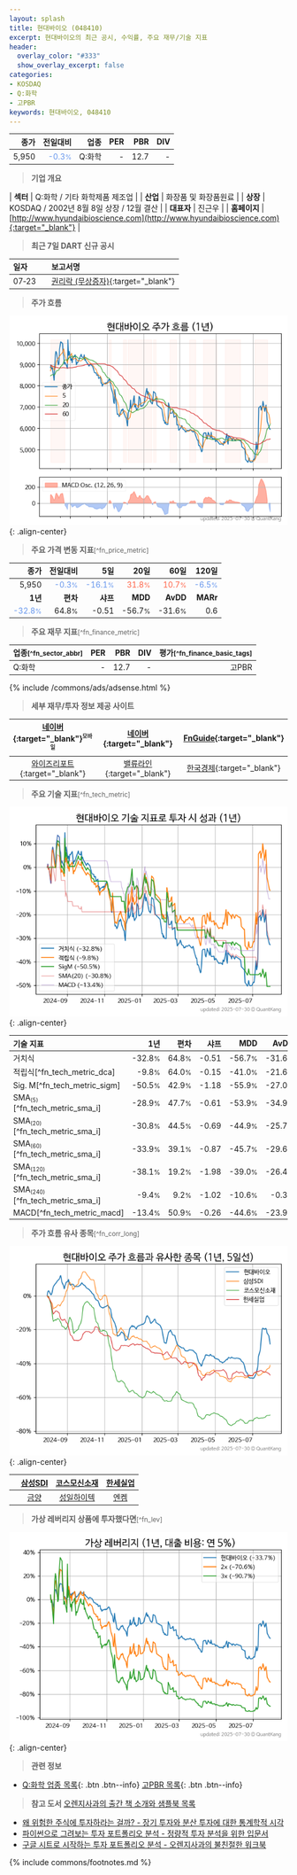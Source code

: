 ```yaml
---
layout: splash
title: 현대바이오 (048410)
excerpt: 현대바이오의 최근 공시, 수익률, 주요 재무/기술 지표
header:
  overlay_color: "#333"
  show_overlay_excerpt: false
categories:
- KOSDAQ
- Q:화학
- 고PBR
keywords: 현대바이오, 048410
---
```


| **종가** | **전일대비** | **업종** | **PER** | **PBR** | **DIV** |
| -------: | -----------: | -------: | ------: | ------: | ------: |
| 5,950 | <span style="color: cornflowerblue">-0.3<small>%</small></span> | Q:화학 | - | 12.7 | - |

<!-- more -->


> **기업 개요**<a id="company"></a>

| <span style="white-space:nowrap;">**섹터**</span> | Q:화학 / 기타 화학제품 제조업 |
| <span style="white-space:nowrap;">**산업**</span> | 화장품 및 화장품원료 |
| <span style="white-space:nowrap;">**상장**</span> | KOSDAQ / 2002년 8월 8일 상장 / 12월 결산 |
| <span style="white-space:nowrap;">**대표자**</span> | 진근우 |
| <span style="white-space:nowrap;">**홈페이지**</span> | [http://www.hyundaibioscience.com](http://www.hyundaibioscience.com){:target="_blank"} |


> **최근 7일 DART 신규 공시**<a id="dart"></a>

| **일자** |      | **보고서명** |
| :------- | :--- | :----------- |
| 07&#x2011;23 | | [권리락              (무상증자)](https://dart.fss.or.kr/dsaf001/main.do?rcpNo=20250723900426){:target="_blank"} |


> **주가 흐름**<a id="price"></a>

![048410](/stock/images/048410.png){: .align-center}


> **주요 가격 변동 지표**<small>[^fn_price_metric]</small>

| **종가** | **전일대비** | **5일** | **20일** | **60일** | **120일** |
| -------: | -----------: | ------: | -------: | -------: | --------: |
| 5,950 | <span style="color: cornflowerblue">-0.3<small>%</small></span> | <span style="color: cornflowerblue">-16.1<small>%</small></span> | <span style="color: tomato">31.8<small>%</small></span> | <span style="color: tomato">10.7<small>%</small></span> | <span style="color: cornflowerblue">-6.5<small>%</small></span> |
| **1년** | **편차** | **샤프** | **MDD** | **AvDD** | **MARr** |
| <span style="color: cornflowerblue">-32.8<small>%</small></span> | 64.8<small>%</small> | -0.51 | -56.7<small>%</small> | -31.6<small>%</small> | 0.6 |


> **주요 재무 지표**<small>[^fn_finance_metric]</small>

| **업종**<small>[^fn_sector_abbr]</small> | **PER** | **PBR** | **DIV** | **평가**<small>[^fn_finance_basic_tags]</small> |
| :--------------------------------------- | ------: | ------: | ------: | ----------------------------------------------: |
| Q:화학 | - | 12.7 | - | 고PBR |



{% include /commons/ads/adsense.html %}

> **세부 재무/투자 정보 제공 사이트**

| [네이버](https://m.stock.naver.com/domestic/stock/048410/finance/summary){:target="_blank"}<sup><small>모바일</small></sup> | [네이버](https://finance.naver.com/item/coinfo.naver?code=048410){:target="_blank"} | [FnGuide](https://comp.fnguide.com/SVO2/ASP/SVD_Invest.asp?gicode=A048410&MenuYn=Y){:target="_blank"} |
| :---: | :---: | :---: |
| [와이즈리포트](https://comp.wisereport.co.kr/company/c1040001.aspx?cmp_cd=048410){:target="_blank"} | [밸류라인](https://www.valueline.co.kr/finance/summary/048410){:target="_blank"} | [한국경제](https://markets.hankyung.com/stock/048410/financial-summary){:target="_blank"} |


> **주요 기술 지표**<small>[^fn_tech_metric]</small>


![048410](/stock/images/048410_tech.png){: .align-center}

| **기술 지표** | **1년** | **편차** | **샤프** | **MDD** | **AvDD** |
| :------------ | ------: | -----------: | -------: | ------: | -------: |
| 거치식 | -32.8<small>%</small> | 64.8<small>%</small> | -0.51 | -56.7<small>%</small> | -31.6<small>%</small> |
| 적립식[^fn_tech_metric_dca] | -9.8<small>%</small> | 64.0<small>%</small> | -0.15 | -41.0<small>%</small> | -21.6<small>%</small> |
| Sig. M[^fn_tech_metric_sigm] | -50.5<small>%</small> | 42.9<small>%</small> | -1.18 | -55.9<small>%</small> | -27.0<small>%</small> |
| SMA<small><sub>(5)</sub></small>[^fn_tech_metric_sma_i] | -28.9<small>%</small> | 47.7<small>%</small> | -0.61 | -53.9<small>%</small> | -34.9<small>%</small> |
| SMA<small><sub>(20)</sub></small>[^fn_tech_metric_sma_i] | -30.8<small>%</small> | 44.5<small>%</small> | -0.69 | -44.9<small>%</small> | -25.7<small>%</small> |
| SMA<small><sub>(60)</sub></small>[^fn_tech_metric_sma_i] | -33.9<small>%</small> | 39.1<small>%</small> | -0.87 | -45.7<small>%</small> | -29.6<small>%</small> |
| SMA<small><sub>(120)</sub></small>[^fn_tech_metric_sma_i] | -38.1<small>%</small> | 19.2<small>%</small> | -1.98 | -39.0<small>%</small> | -26.4<small>%</small> |
| SMA<small><sub>(240)</sub></small>[^fn_tech_metric_sma_i] | -9.4<small>%</small> | 9.2<small>%</small> | -1.02 | -10.6<small>%</small> | -0.3<small>%</small> |
| MACD[^fn_tech_metric_macd] | -13.4<small>%</small> | 50.9<small>%</small> | -0.26 | -44.6<small>%</small> | -23.9<small>%</small> |


> **주가 흐름 유사 종목**<a id="corr"></a><small>[^fn_corr_long]</small>

![048410](/stock/images/048410_corr.png){: .align-center}

|       | [삼성SDI](/006400/) | [코스모신소재](/005070/) | [한세실업](/105630/) |
| :---: | :------------------------------------: | :------------------------------------: | :------------------------------------: |
|       | [금양](/001570/) | [성일하이텍](/365340/) | [엔켐](/348370/) |


> **가상 레버리지 상품에 투자했다면**<a id="2x"></a><small>[^fn_lev]</small>

![048410](/stock/images/048410_2x.png){: .align-center}


> **관련 정보**

- [Q:화학 업종 목록](/stats/sector/kosdaq_업종_화학_종목/){: .btn .btn--info} [고PBR 목록](/fn/fn_high_pbr/){: .btn .btn--info}

> **참고 도서** [오렌지사과의 출간 책 소개와 샘플북 목록](https://kongdori.tistory.com/691)

- [왜 위험한 주식에 투자하라는 걸까? - 장기 투자와 분산 투자에 대한 통계학적 시각](https://kongdori.tistory.com/421)
- [파이썬으로 그려보는 투자 포트폴리오 분석  - 정량적 투자 분석을 위한 입문서](https://kongdori.tistory.com/643)
- [구글 시트로 시작하는 투자 포트폴리오 분석 - 오렌지사과의 불친절한 워크북](https://kongdori.tistory.com/449)


{% include commons/footnotes.md %}